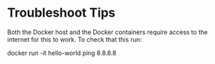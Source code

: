 # Troubleshoot Tips

Both the Docker host and the Docker containers require access to the internet for this to work. To check that this run:

docker run -it hello-world ping 8.8.8.8
